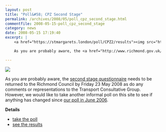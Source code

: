 ```yaml
---
layout: post
title: "Poll&#58; CPZ Second Stage"
permalink: /archives/2008/05/poll_cpz_second_stage.html
commentfile: 2008-05-15-poll_cpz_second_stage
category: news
date: 2008-05-15 17:19:40
excerpt: |
    <a href="https://stmargarets.london/poll/CPZ2/results"><img src="https://stmargarets.london/cgi-bin/poll.cgi?pollname=CPZ2&action=image" class="right" /></a>

    As you are probably aware, the <a href="http://www.richmond.gov.uk/home/transport_and_streets/motor_vehicles_roads_and_parking/parking/controlled_parking_zones/controlled_parking_zone_consultations/st_margarets_cpz_consultation.htm">second stage questionnaire</a> needs to be returned to the Richmond Council by Friday 23 May 2008 as do any comments or representations to the Transport Consultative Group.  However, we would like to take another informal poll on this site to see if anything has changed since <a href="https://stmargarets.london/archives/2007/06/cpz_poll_thoughts.html.">our poll in June 2006</a>

---
```


<a href="https://stmargarets.london/poll/CPZ2/results"><img src="https://stmargarets.london/cgi-bin/poll.cgi?pollname=CPZ2&action=image" class="right" /></a>

As you are probably aware, the [second stage questionnaire](http://www.richmond.gov.uk/home/transport_and_streets/motor_vehicles_roads_and_parking/parking/controlled_parking_zones/controlled_parking_zone_consultations/st_margarets_cpz_consultation.htm) needs to be returned to the Richmond Council by Friday 23 May 2008 as do any comments or representations to the Transport Consultative Group. However, we would like to take another informal poll on this site to see if anything has changed since [our poll in June 2006](/archives/2007/06/cpz_poll_thoughts.html).

**Details**

-   [take the poll](/poll/CPZ2)
-   [see the results](/poll/CPZ2/results)
